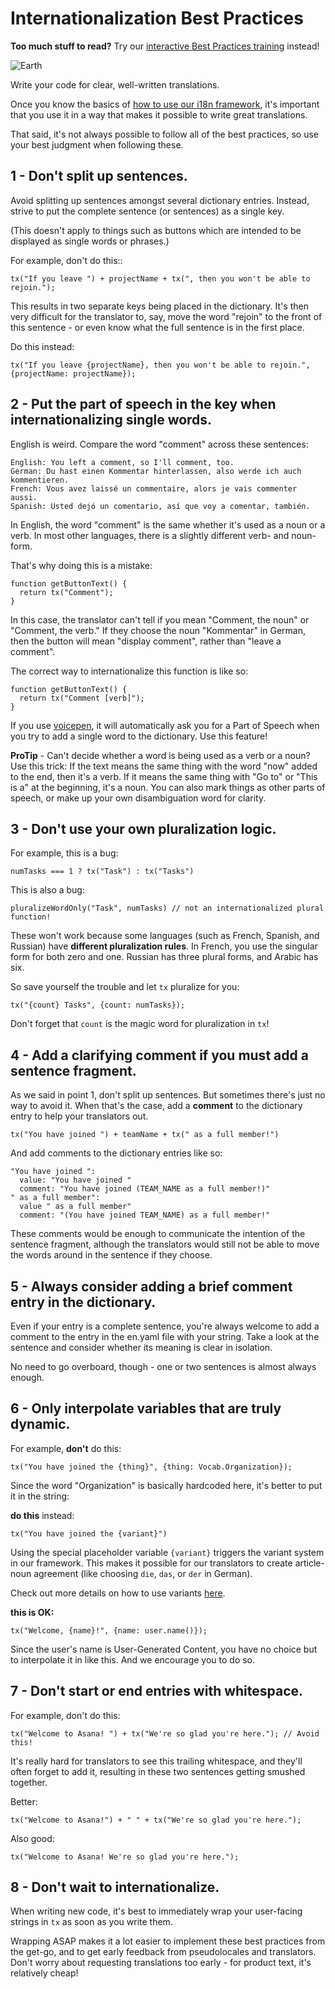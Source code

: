 # Internationalization Best Practices

**Too much stuff to read?** Try our [interactive Best Practices training](https://goo.gl/forms/p9E64GtpQgpv5uiS2) instead!

![Earth](https://media.giphy.com/media/l3V0megwbBeETMgZa/giphy.gif)

Write your code for clear, well-written translations.

Once you know the basics of [how to use our i18n framework](./), it's important that you use it in a way that makes it possible to write great translations.

That said, it's not always possible to follow all of the best practices, so use your best judgment when following these.

## 1 - Don't split up sentences.

Avoid splitting up sentences amongst several dictionary entries. Instead, strive to put the complete sentence \(or sentences\) as a single key.

\(This doesn't apply to things such as buttons which are intended to be displayed as single words or phrases.\)

For example, don't do this::

```text
tx("If you leave ") + projectName + tx(", then you won't be able to rejoin.");
```

This results in two separate keys being placed in the dictionary. It's then very difficult for the translator to, say, move the word "rejoin" to the front of this sentence - or even know what the full sentence is in the first place.

Do this instead:

```text
tx("If you leave {projectName}, then you won't be able to rejoin.", {projectName: projectName});
```

## 2 - Put the part of speech in the key when internationalizing single words.

English is weird. Compare the word "comment" across these sentences:

```text
English: You left a comment, so I'll comment, too.
German: Du hast einen Kommentar hinterlassen, also werde ich auch kommentieren.
French: Vous avez laissé un commentaire, alors je vais commenter aussi.
Spanish: Usted dejó un comentario, así que voy a comentar, también.
```

In English, the word "comment" is the same whether it's used as a noun or a verb. In most other languages, there is a slightly different verb- and noun- form.

That's why doing this is a mistake:

```text
function getButtonText() {
  return tx("Comment");
}
```

In this case, the translator can't tell if you mean "Comment, the noun" or "Comment, the verb." If they choose the noun "Kommentar" in German, then the button will mean "display comment", rather than "leave a comment".

The correct way to internationalize this function is like so:

```text
function getButtonText() {
  return tx("Comment [verb]");
}
```

If you use [voicepen](voicepen_internationalization.md), it will automatically ask you for a Part of Speech when you try to add a single word to the dictionary. Use this feature!

**ProTip** - Can't decide whether a word is being used as a verb or a noun? Use this trick: If the text means the same thing with the word "now" added to the end, then it's a verb. If it means the same thing with "Go to" or "This is a" at the beginning, it's a noun. You can also mark things as other parts of speech, or make up your own disambiguation word for clarity.

## 3 - Don't use your own pluralization logic.

For example, this is a bug:

```text
numTasks === 1 ? tx("Task") : tx("Tasks")
```

This is also a bug:

```text
pluralizeWordOnly("Task", numTasks) // not an internationalized plural function!
```

These won't work because some languages \(such as French, Spanish, and Russian\) have **different pluralization rules**. In French, you use the singular form for both zero and one. Russian has three plural forms, and Arabic has six.

So save yourself the trouble and let `tx` pluralize for you:

```text
tx("{count} Tasks", {count: numTasks});
```

Don't forget that `count` is the magic word for pluralization in `tx`!

## 4 - Add a clarifying comment if you must add a sentence fragment.

As we said in point 1, don't split up sentences. But sometimes there's just no way to avoid it. When that's the case, add a **comment** to the dictionary entry to help your translators out.

```text
tx("You have joined ") + teamName + tx(" as a full member!")
```

And add comments to the dictionary entries like so:

```text
"You have joined ":
  value: "You have joined "
  comment: "You have joined (TEAM_NAME as a full member!)"
" as a full member":
  value " as a full member"
  comment: "(You have joined TEAM_NAME) as a full member!"
```

These comments would be enough to communicate the intention of the sentence fragment, although the translators would still not be able to move the words around in the sentence if they choose.

## 5 - Always consider adding a brief comment entry in the dictionary.

Even if your entry is a complete sentence, you're always welcome to add a comment to the entry in the en.yaml file with your string. Take a look at the sentence and consider whether its meaning is clear in isolation.

No need to go overboard, though - one or two sentences is almost always enough.

## 6 - Only interpolate variables that are truly dynamic.

For example, **don't** do this:

```text
tx("You have joined the {thing}", {thing: Vocab.Organization});
```

Since the word "Organization" is basically hardcoded here, it's better to put it in the string:

**do this** instead:

```text
tx("You have joined the {variant}")
```

Using the special placeholder variable `{variant}` triggers the variant system in our framework. This makes it possible for our translators to create article-noun agreement \(like choosing `die`, `das`, or `der` in German\).

Check out more details on how to use variants [here](./#use-variants-when-placeholders-are-translated-words).

**this is OK:**

```text
tx("Welcome, {name}!", {name: user.name()});
```

Since the user's name is User-Generated Content, you have no choice but to interpolate it in like this. And we encourage you to do so.

## 7 - Don't start or end entries with whitespace.

For example, don't do this:

```text
tx("Welcome to Asana! ") + tx("We're so glad you're here."); // Avoid this!
```

It's really hard for translators to see this trailing whitespace, and they'll often forget to add it, resulting in these two sentences getting smushed together.

Better:

```text
tx("Welcome to Asana!") + " " + tx("We're so glad you're here.");
```

Also good:

```text
tx("Welcome to Asana! We're so glad you're here.");
```

## 8 - Don't wait to internationalize.

When writing new code, it's best to immediately wrap your user-facing strings in `tx` as soon as you write them.

Wrapping ASAP makes it a lot easier to implement these best practices from the get-go, and to get early feedback from pseudolocales and translators. Don't worry about requesting translations too early - for product text, it's relatively cheap!

